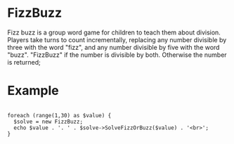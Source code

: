 # FizzBuzz
Fizz buzz is a group word game for children to teach them about division. Players take turns to count incrementally, replacing any number divisible by three with the word "fizz", and any number divisible by five with the word "buzz".
"FizzBuzz" if the number is divisible by both. Otherwise the number is returned;

# Example

```require 'FizzBuzz.php';

foreach (range(1,30) as $value) {
  $solve = new FizzBuzz;
  echo $value . '. ' . $solve->SolveFizzOrBuzz($value) . '<br>';
}
```
